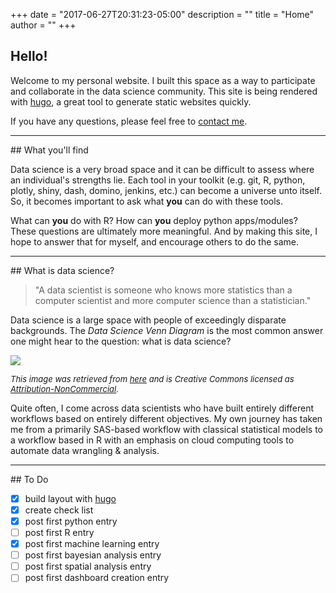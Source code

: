 +++
date = "2017-06-27T20:31:23-05:00"
description = ""
title = "Home"
author = ""
+++



## Hello!

Welcome to my personal website. I built this space as a way to participate and collaborate in the data science community. This site is being rendered with [hugo](https://gohugo.io/), a great tool to generate static websites quickly.

If you have any questions, please feel free to [contact me](mailto:chris@christopherleeds.com).

<hr>
## What you'll find

Data science is a very broad space and it can be difficult to assess where an individual's strengths lie. Each tool in your toolkit (e.g. git, R, python, plotly, shiny, dash, domino, jenkins, etc.) can become a universe unto itself. So, it becomes important to ask what **you** can do with these tools.

What can **you** do with R? How can **you** deploy python apps/modules? These questions are ultimately more meaningful. And by making this site, I hope to answer that for myself, and encourage others to do the same.

<hr>
## What is data science?

> "A data scientist is someone who knows more statistics than a computer scientist and more computer science than a statistician."

Data science is a large space with people of exceedingly disparate backgrounds. The *Data Science Venn Diagram* is the most common answer one might hear to the question: what is data science?

![](/img/Data_Science_VD.png)

<font size="2">*This image was retrieved from [here](http://drewconway.com/zia/2013/3/26/the-data-science-venn-diagram) and is Creative Commons licensed as [Attribution-NonCommercial](https://creativecommons.org/licenses/by-nc/3.0/legalcode).*</font>

Quite often, I come across data scientists who have built entirely different workflows based on entirely different objectives. My own journey has taken me from a primarily SAS-based workflow with classical statistical models to a workflow based in R with an emphasis on cloud computing tools to automate data wrangling & analysis.


<hr>
## To Do


  - [x] build layout with [hugo](https://gohugo.io/)
  - [x] create check list
  - [x] post first python entry
  - [ ] post first R entry
  - [x] post first machine learning entry
  - [ ] post first bayesian analysis entry
  - [ ] post first spatial analysis entry
  - [ ] post first dashboard creation entry
